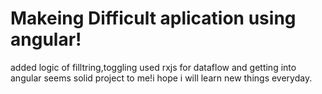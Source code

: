<h1>Makeing Difficult aplication using angular!</h1>
<p>added logic of filltring,toggling used rxjs for dataflow and getting into angular seems solid project to me!i hope i will learn new things everyday.</p>
